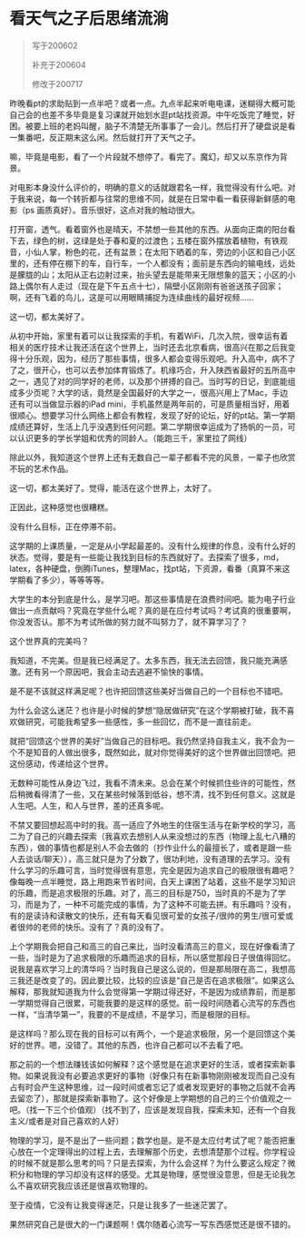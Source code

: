 # 看天气之子后思绪流淌

> 写于200602
>
> 补充于200604
>
> 修改于200717

昨晚看pt的求助贴到一点半吧？或者一点。九点半起来听电电课，迷糊得大概可能自己会的也差不多毕竟是复习课就开始划水逛pt站找资源。中午吃饭完了睡觉，好困。被要上班的老妈叫醒，脑子不清楚无所事事了一会儿。然后打开了硬盘说是看一集番吧，反正期末这么闲。然后就打开了天气之子。

嘛，毕竟是电影，看了一个片段就不想停了。看完了。魔幻，却又以东京作为背景。

对电影本身没什么评价的，明确的意义的话就跟君名一样，我觉得没有什么吧。对于我来说，每一个转折都与往常的思维不同，就是在日常中看一看获得新鲜感的电影（ps 画质真好）。音乐很好，这点对我的触动很大。

打开窗，透气。看着窗外也是晴天，不禁想一些其他的东西。从面向正南的阳台看下去，绿色的树，这绿是处于春和夏的过渡色；五楼在窗外摆放着植物，有铁观音，小仙人掌，粉色的花，还有盆景；在太阳下晒着的车，旁边的小区和自己小区里的，还有停在棚下的车，自行车，一个人都没有；面前是东西向的输电线，远处是朦胧的山；太阳从正右边射过来，抬头望去是能带来无限想象的蓝天；小区的小路上偶尔有人走过（现在是下午五点十七），隔壁小区刚刚有爸爸送孩子回家；啊，还有飞着的鸟儿，这是可以用眼睛捕捉为连续曲线的最好视频......

这一切，都太美好了。

从初中开始，家里有着可以让我探索的手机，有着WiFi，几次入院，很幸运有着相关的医疗技术让我还活在这个世界上，当时还去北京看病，很高兴在那之后我变得十分乐观，因为，经历了那些事情，很多人都会变得乐观吧。升入高中，病不了了之，很开心，也可以去参加体育锻炼了。机缘巧合，升入陕西省最好的五所高中之一，遇见了对的同学好的老师，以及那个拼搏的自己。当时写的日记，到底能组成多少页呢？大学的话，竟然是全国最好的大学之一，很高兴用上了Mac，手边还有可以当做显示器的iPad mini，手机虽然是两年前的，可是质量相当好，用着很顺心。想要学习什么网络上都会有教程，发现了好的论坛，好的pt站。第一学期成绩还算好，生活上几乎没遇到任何问题。第二学期很幸运成为了扬帆的一员，可以认识更多的学长学姐和优秀的同龄人。（能跑三千，家里拉了网线）

除此以外，我知道这个世界上还有无数自己一辈子都看不完的风景，一辈子也欣赏不玩的艺术作品。

这一切，都太美好了。觉得，能活在这个世界上，太好了。

正因此，这种感觉也很糟糕。

没有什么目标，正在停滞不前。

这学期的上课质量，一定是从小学起最差的。没有什么规律的作息，没有什么好的状态。觉得，要是有一些能让我找到目标的东西就好了。去探索了很多，md，latex，各种硬盘，倒腾iTunes，整理Mac，找pt站，下资源，看番（真算不来这学期看了多少），等等等等。

大学生的本分到底是什么，是学习吧。那这些事情是在浪费时间吧。能为电子行业做出一点贡献吗？究竟在学些什么呢？真的是在应付考试吗？考试真的很重要啊，你没发否认。那不为考试所做的努力就不叫努力了，就不算学习了？

这个世界真的完美吗？

我知道，不完美。但是我已经满足了。太多东西，我无法去回馈，我只能充满感激。还有另一个原因吧，我会主动去逃避不愉快的事情。

是不是不该就这样满足呢？也许把回馈这些美好当做自己的一个目标也不错吧。

为什么会这么迷茫？也许是小时候的梦想“隐居做研究”在这个学期被打破，我不喜欢做研究，可能我希望多一些感性，多一些回忆，而不是一直往前走。

就把“回馈这个世界的美好”当做自己的目标吧。我仍然坚持自我主义，我不会为一个不是知音的人做出很多，既然如此，就对你觉得美好的这个世界做出回馈吧。把这份感动，传递给这个世界。

无数种可能性从身边飞过，我看不清未来。总会在某个时候抓住些许的可能性，然后稍微看得清了一些，又在某些时候落到低谷，想不清，找不到任何意义。这就是人生吧。人生，和人与世界，差的还真多呢。

不禁又要回想起高中时的我。高一适应了外地生的住宿生活与在新学校的学习，高二为了自己的兴趣去探索（我喜欢去想别人从来没想过的东西（物理上乱七八糟的东西），做的事情也都是别人不会去做的（抄作业什么的最擅长了，或者是跟一些人去谈话/聊天）），高三就只是为了分数了，很功利地，没有道理的去学习。没有什么学习的乐趣可言，当时觉得很有意思，完全是因为追求自己的极限很有趣吧？像每晚一点半睡觉，路上用跑来节省时间，白天上课困了站着，这些不是学习知识的乐趣，而是追求极限的乐趣。对了，高三的目标是750，当时真的不是为了学习，而是为了，一种不可能完成的事情，为了这种不可能去拼。有乐趣吗？没有，有的是读诗和读散文的快乐，还有每天看见很可爱的女孩子/很帅的男生/很可爱或者很帅的老师的快乐。没有了？真的没有了。

上个学期我会把自己和高三的自己来比，当时没看清高三的意义，现在好像看清了一些，当时是为了追求极限的乐趣而追求的目标，所以感觉那段日子很值得回忆。说我是喜欢学习上的清华吗？当时我自己是这么说的，但是那局限在高二，我想高三我还是改变了的。因此要比较，比较的应该是“自己是否在追求极限”。如果这么解释，那我就知道我为什么会觉得第一学期过得还好，不是因为成绩靠前，而是那一学期觉得自己很累，可能我要的是这样的感觉。前一段时间随着心流写的东西也一样，“当清华第一”，我要的不是成绩，不是学习，而是极限的目标。

是这样吗？那么现在我的目标可以有两个，一个是追求极限，另一个是回馈这个美好的世界。嗯，没错了。其他的东西，也许自己都可以不去看了吧。

那之前的一个想法赚钱该如何解释？这个感觉是在追求更好的生活，或者探索新事物。如果说我没有必要追求更好的事物（好像只有在新事物刚刚被发现而自己没有占有时会产生这种思维，过一段时间或者忘记了或者发现更好的事物之后就不会再去留恋了），那就是探索新事物了。这个好像是上学期想的自己的三个价值观之一吧。（找一下三个价值观）（找不到了，应该是发现自我，探索未知，还有一个自我主义/或者是对自己喜欢的人好）

物理的学习，是不是出了一些问题；数学也是。是不是太应付考试了呢？能否把重心放在一个定理得出的过程上去，去理解那个历史，去想清楚那个过程。你学程设的时候不就是那么思考的吗？只是去探索，为什么会这样？为什么要这么规定？微积分和物理的学习却没有这样的感受。尤其是物理，感觉很没意思，但是无论我怎么不喜欢研究我应该还是很喜欢物理的。

至于疫情，它没有让我变得迷茫，只是让我多了一些迷茫罢了。

果然研究自己是很大的一门课题啊！偶尔随着心流写一写东西感觉还是很不错的。
